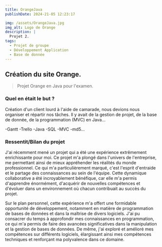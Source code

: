 ```yaml
---
title: OrangeJava
publishDate: 2024-21-05 12:23:17

img: /assets/OrangeJava.jpg 
img_alt: Logo de Orange
description: |
  Projet 2.
tags:
  - Projet de groupe
  - Développement Application
  - Base de donnée
---
```


## Création du site Orange.

> Projet Orange en Java pour l'examen.

### Quel en était le but ?

Création d'un client lourd à l'aide de camarade, nous devions nous organiser et répartir nos tâches. Il y avait de la gestion de projet, de la base de donnée, de la programmation (MVC) en Java...

-Gantt
-Trello
-Java
-SQL
-MVC
-md5...


<!-- <div>
    <iframe src="/pdf/projet.pdf" width="100%" height="500px"></iframe>
</div> -->

### Ressentit/Bilan du projet

J'ai récemment mené un projet qui a été une expérience extrêmement enrichissante pour moi. Ce projet m'a plongé dans l'univers de l'entreprise, me permettant ainsi de mieux appréhender les réalités du monde professionnel. Ce qui m'a particulièrement marqué, c'est l'esprit d'entraide et le partage des connaissances au sein de l'équipe. Cette dynamique collaborative a été incroyablement bénéfique, car elle m'a permis d'apprendre énormément, d'acquérir de nouvelles compétences et d'évoluer dans un environnement où chacun contribuait au succès du projet.

Sur le plan personnel, cette expérience m'a offert une formidable opportunité de développement, notamment en matière de programmation de bases de données et dans la maîtrise de divers logiciels. J'ai pu consacrer du temps à approfondir mes connaissances en programmation, ce qui m'a permis de faire des avancées significatives dans la manipulation et la gestion de bases de données. De même, j'ai exploré et amélioré mes compétences sur différents logiciels, élargissant ainsi mes compétences techniques et renforçant ma polyvalence dans ce domaine.